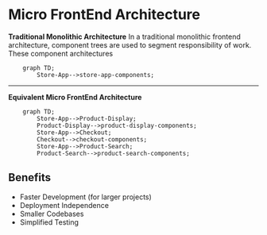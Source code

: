 # Micro FrontEnd Architecture

**Traditional Monolithic Architecture**
In a traditional monolithic frontend architecture, component trees are used to segment responsibility of work.  These component architectures 
```mermaid
    graph TD;
        Store-App-->store-app-components;
```

---
**Equivalent Micro FrontEnd Architecture**
```mermaid
    graph TD;
        Store-App-->Product-Display;
        Product-Display-->product-display-components;
        Store-App-->Checkout;
        Checkout-->checkout-components;
        Store-App-->Product-Search;
        Product-Search-->product-search-components;
```

## Benefits
*  Faster Development (for larger projects)
*  Deployment Independence
*  Smaller Codebases
*  Simplified Testing